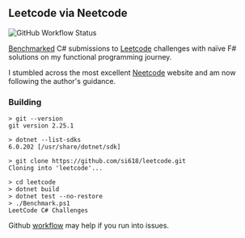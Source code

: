 ## Leetcode via Neetcode
![GitHub Workflow Status](https://img.shields.io/github/workflow/status/si618/leetcode/Build%20and%20Benchmark)

[Benchmarked](https://si618.github.io/leetcode/dev/bench) C# submissions to [Leetcode](https://leetcode.com) challenges with naïve F# solutions on my functional programming journey.

I stumbled across the most excellent [Neetcode](https://neetcode.io) website and am now following the author's guidance.

### Building

```
> git --version
git version 2.25.1

> dotnet --list-sdks
6.0.202 [/usr/share/dotnet/sdk]

> git clone https://github.com/si618/leetcode.git
Cloning into 'leetcode'...

> cd leetcode
> dotnet build
> dotnet test --no-restore
> ./Benchmark.ps1
LeetCode C# Challenges
```

Github [workflow](https://github.com/si618/leetcode/actions/workflows/workflow.yml) may help if you run into issues. 

